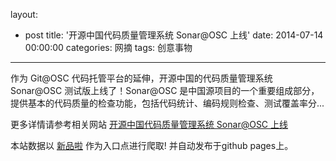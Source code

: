 layout: 
  - post 
title: '开源中国代码质量管理系统 Sonar@OSC 上线' 
date: 2014-07-14 00:00:00 
categories: 网摘 
tags: 创意事物 
---

作为 Git@OSC 代码托管平台的延伸，开源中国的代码质量管理系统 Sonar@OSC 测试版上线了！Sonar@OSC 是中国源项目的一个重要组成部分， 提供基本的代码质量的检查功能，包括代码统计、编码规则检查、测试覆盖率分...  

更多详情请参考相关网站 [开源中国代码质量管理系统 Sonar@OSC 上线](http://www.oschina.net/news/53573/oschina-sonar)  

本站数据以 [新品啦](http://xinpinla.com/) 作为入口点进行爬取! 并自动发布于github pages上。  
